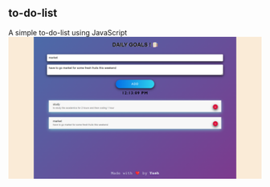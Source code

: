 ## to-do-list
A simple to-do-list using JavaScript
![interface.png](https://github.com/yashk9293/to-do-list/blob/master/interface.png)
